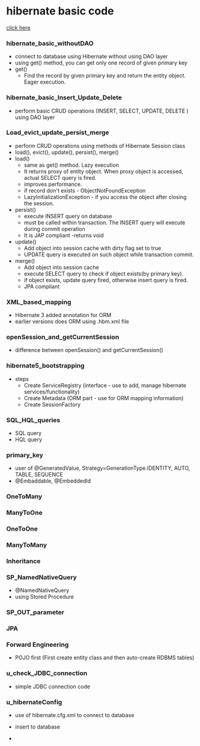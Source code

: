 # hibernate basic code

[click here](https://drishabh.wordpress.com/2020/07/09/advance-java-hibernate/)

### hibernate_basic_withoutDAO
- connect to database using Hibernate without using DAO layer
- using get() method, you can get only one record of given primary key 
- get()
	- Find the record by given primary key and return the entity object. Eager execution.


### hibernate_basic_Insert_Update_Delete
- perform basic CRUD operations (INSERT, SELECT, UPDATE, DELETE ) using DAO layer

### Load_evict_update_persist_merge
- perform CRUD operations using methods of Hibernate Session class
- load(), evict(), update(), persist(), merge() 
- load()
	- same as get() method. Lazy execution
	- It returns proxy of entity object. When proxy object is accessed, actual SELECT query is fired.
	- improves performance.
	- if record don't exists - ObjectNotFoundException
	- LazyInitializationException - if you access the object after closing the session.
- persist()
	- execute INSERT query on database
	- must be called within transaction. The INSERT query will execute during commit operation
	- It is JAP compliant
	-returns void
- update()
	- Add object into session cache with dirty flag set to true
	- UPDATE query is executed on such object while transaction commit.
- merge()
	- Add object into session cache
	- execute SELECT query to check if object exists(by primary key).
	- if object exists, update query fired, otherwise insert query is fired.
	- JPA compliant
	
### XML_based_mapping
- Hibernate 3 added annotation for ORM
- earlier versions does ORM using  .hbm.xml file

### openSession_and_getCurrentSession
- difference between openSession() and getCurrentSession()

### hibernate5_bootstrapping
- steps
	- Create ServiceRegistry (interface - use to add, manage hibernate services/functionality)
	- Create Metadata (ORM part - use for ORM mapping information) 
	- Create SessionFactory

###	SQL_HQL_queries
- SQL query
- HQL query

### primary_key
- user of @GeneratedValue, Strategy=GenerationType.IDENTITY, AUTO, TABLE, SEQUENCE
- @Embaddable, @EmbeddedId

### OneToMany 

### ManyToOne

### OneToOne

### ManyToMany

### Inheritance

### SP_NamedNativeQuery
- @NamedNativeQuery 
- using Stored Procedure

### SP_OUT_parameter

### JPA

### Forward Engineering
- POJO first (First create entity class and then auto-create RDBMS tables)
	
	
### u_check_JDBC_connection
- simple JDBC connection code

### u_hibernateConfig
- use of hibernate.cfg.xml to connect to database
- insert to database

-